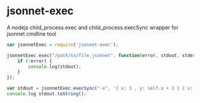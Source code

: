# jsonnet-exec
A nodejs child_process.exec and child_process.execSync wrapper for jsonnet cmdline tool

```javascript
var jsonnetExec = require('jsonnet-exec');

jsonnetExec.exec("/path/to/file.jsonnet", function(error, stdout, stderror) {
    if (!error) {
        console.log(stdout);
    }
});

var stdout = jsonnetExec.execSync("-e", '{ x: 1 , y: self.x + 1 } { x: 10 }' );
console.log stdout.toString();
```
